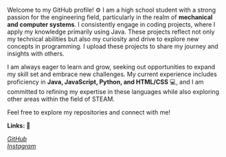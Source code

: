 <!DOCTYPE html>
<html lang="en">
<head>
    <link rel="stylesheet" type="text/css" href="style.css" />
</head>
<body>
    <div class="container">
        <p>Welcome to my GitHub profile! ⚙️ I am a high school student with a strong passion for the engineering field, particularly in the realm of <strong>mechanical and computer systems</strong>. I consistently engage in coding projects, where I apply my knowledge primarily using Java. These projects reflect not only my technical abilities but also my curiosity and drive to explore new concepts in programming. I upload these projects to share my journey and insights with others.
            
I am always eager to learn and grow, seeking out opportunities to expand my skill set and embrace new challenges. My current experience includes proficiency in <strong>Java, JavaScript, Python, and HTML/CSS</strong> 💻, and I am committed to refining my expertise in these languages while also exploring other areas within the field of STEAM.

Feel free to explore my repositories and connect with me!</p>

<p><strong>Links: 🔗</strong></p>
        <div class="socials">
            <a href="https://github.com/wnsdbs" target="_blank">
                <i>GitHub</i> 
            </a> <br>
            <a href="https://instagram.com/yjn977" target="_blank">
                <i>Instagram</i> 
            </a>
        </div>
    </div>
</body>
</html>
